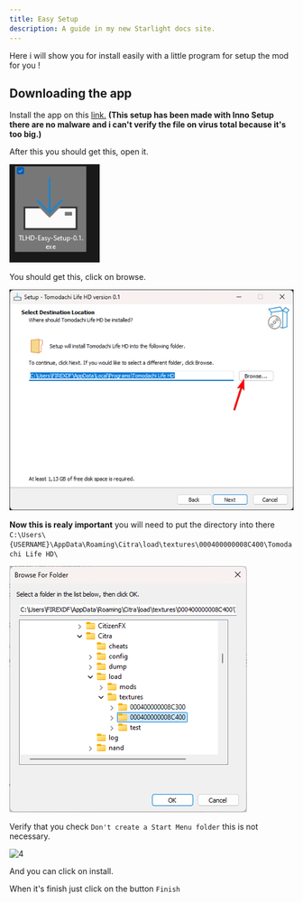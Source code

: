 ```yaml
---
title: Easy Setup
description: A guide in my new Starlight docs site.
---
```


Here i will show you for install easily with a little program for setup the mod for you !

## Downloading the app

Install the app on this [link.](https://github.com/Golden-Saiyans/TLHD-Easy-Setup/releases/download/0.X/TLHD-Easy-Setup-0.1.exe) **(This setup has been made with Inno Setup there are no malware and i can't verify the file on virus total because it's too big.)**

After this you should get this, open it.

![1](https://raw.githubusercontent.com/FIREXDF/TLHD-Docs/main/src/assets/easysetup/1.png)

You should get this, click on browse.

![2](https://raw.githubusercontent.com/FIREXDF/TLHD-Docs/main/src/assets/easysetup/2.png)

**Now this is realy important** you will need to put the directory into there `C:\Users\{USERNAME}\AppData\Roaming\Citra\load\textures\000400000008C400\Tomodachi Life HD\`

![3](https://raw.githubusercontent.com/FIREXDF/TLHD-Docs/main/src/assets/easysetup/3.png)

Verify that you check `Don't create a Start Menu folder` this is not necessary.

![4](https://raw.githubusercontent.com/FIREXDF/TLHD-Docs/main/src/assets/easysetup/5.png)

And you can click on install.

When it's finish just click on the button `Finish`
